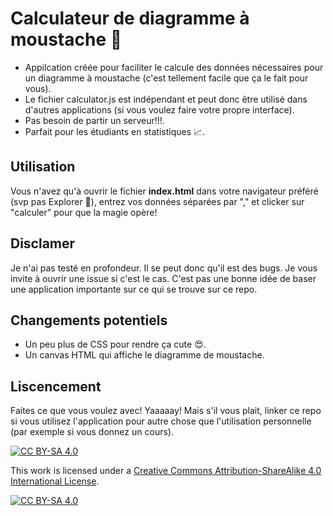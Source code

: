 # Calculateur de diagramme à moustache :man:
- Appilcation créée pour faciliter le calcule des données nécessaires pour un diagramme à moustache (c'est tellement facile que ça le fait pour vous).
- Le fichier calculator.js est indépendant et peut donc être utilisé dans d'autres applications (si vous voulez faire votre propre interface).
- Pas besoin de partir un serveur!!!.
- Parfait pour les étudiants en statistiques :chart_with_upwards_trend:.

## Utilisation
Vous n'avez qu'à ouvrir le fichier **index.html** dans votre navigateur préféré (svp pas Explorer :pray:), entrez vos données séparées par "," et clicker sur "calculer" pour que la magie opère!

## Disclamer
Je n'ai pas testé en profondeur. Il se peut donc qu'il est des bugs. Je vous invite à ouvrir une issue si c'est le cas. C'est pas une bonne idée de baser une application importante sur ce qui se trouve sur ce repo.

## Changements potentiels
* Un peu plus de CSS pour rendre ça cute :heart_eyes:.
* Un canvas HTML qui affiche le diagramme de moustache.

## Liscencement
Faites ce que vous voulez avec! Yaaaaay! Mais s'il vous plait, linker ce repo si vous utilisez l'application pour autre chose que l'utilisation personnelle (par exemple si vous donnez un cours).

[![CC BY-SA 4.0][cc-by-sa-shield]][cc-by-sa]

This work is licensed under a [Creative Commons Attribution-ShareAlike 4.0
International License][cc-by-sa].

[![CC BY-SA 4.0][cc-by-sa-image]][cc-by-sa]

[cc-by-sa]: http://creativecommons.org/licenses/by-sa/4.0/
[cc-by-sa-image]: https://licensebuttons.net/l/by-sa/4.0/88x31.png
[cc-by-sa-shield]: https://img.shields.io/badge/License-CC%20BY--SA%204.0-lightgrey.svg
